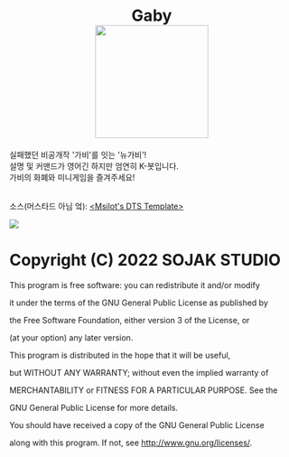 <h1 align="center">Gaby<br>
<img src="https://cdn.discordapp.com/attachments/973479654251978772/988076929666150430/756abc2332cfefa0.jpeg" height=200/>
</h1>

실패했던 비공개작 '가비'를 잇는 '뉴가비'!<br>
설명 및 커맨드가 영어긴 하지만 엄연히 K-봇입니다.<br>
가비의 화폐와 미니게임을 즐겨주세요!<br><br>

소스(머스타드 아님 엌): [<Msilot's DTS Template>](https://github.com/msilot1001/Typescript-DJS-Template)

<a href="https://discord.com/api/oauth2/authorize?client_id=987923035711496243&permissions=8&scope=bot%20applications.commands" target="_blank">
<img src="https://img.shields.io/badge/Gaby_Invite-4374D9?style=for-the-badge&logo=discord&logoColor=white"></a>

<br />

# Copyright (C) 2022 SOJAK STUDIO
This program is free software: you can redistribute it and/or modify

it under the terms of the GNU General Public License as published by

the Free Software Foundation, either version 3 of the License, or

(at your option) any later version.

This program is distributed in the hope that it will be useful,

but WITHOUT ANY WARRANTY; without even the implied warranty of

MERCHANTABILITY or FITNESS FOR A PARTICULAR PURPOSE. See the

GNU General Public License for more details.

You should have received a copy of the GNU General Public License

along with this program. If not, see http://www.gnu.org/licenses/.
